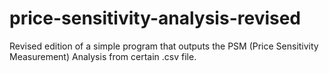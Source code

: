 # price-sensitivity-analysis-revised
Revised edition of a simple program that outputs the PSM (Price Sensitivity Measurement) Analysis from certain .csv file.
